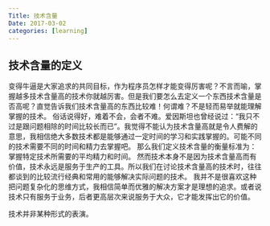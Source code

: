 ```yaml
---
Title: 技术含量
Date: 2017-03-02 
categories: [learning]
---
```


## 技术含量的定义
  变得牛逼是大家追求的共同目标，作为程序员怎样才能变得厉害呢？不言而喻，掌握越多技术含量高的技术你就越厉害。但是我们要怎么去定义一个东西技术含量是否高呢？直觉告诉我们技术含量高的东西比较难！何谓难？不是轻而易举就能理解掌握的技术。
  俗话说得好，难着不会，会者不难。爱因斯坦也曾经说过：“我只不过是跟问题相除的时间比较长而已”。我觉得不能认为技术含量高就是令人费解的意思，我相信绝大多数技术都是能够通过一定时间的学习和实践掌握的。可能不同的技术需要不同的时间和精力去掌握吧。
  那么我们定义技术含量的衡量标准为：掌握特定技术所需要的平均精力和时间。
  然而技术本身不是因为技术含量高而有价值，技术永远是服务于生产的工具。所以我们在讨论技术含量高的技术时，往往都谈到的比较流行经典和常用的能够解决实际问题的技术。
  我并不是很喜欢这种把问题复杂化的思维方式，我相信简单而优雅的解决方案才是理想的追求。或者说技术只有服务于业务，后者更高层次来说服务于大众，它才能发挥出它的价值。

  技术并非某种形式的表演。